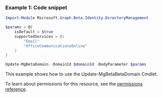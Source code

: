 ### Example 1: Code snippet

```powershellImport-Module Microsoft.Graph.Beta.Identity.DirectoryManagement

$params = @{
	isDefault = $true
	supportedServices = @(
		"Email"
		"OfficeCommunicationsOnline"
	)
}

Update-MgBetaDomain -DomainId $domainId -BodyParameter $params
```
This example shows how to use the Update-MgBetaBetaDomain Cmdlet.
To learn about permissions for this resource, see the [permissions reference](/graph/permissions-reference).

